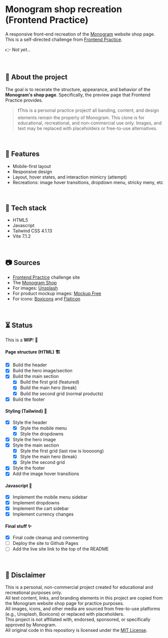 # Monogram shop recreation (Frontend Practice)

A responsive front-end recreation of the [Monogram](https://monogramcc.com/shop/) website shop page. This is a self-directed challenge from [Frontend Practice](https://www.frontendpractice.com/projects/monogram).

👉 *Not yet...*

<br>

## 📌 About the project

The goal is to recerate the structure, appearance, and behavior of the **Monogram's shop page**. Specifically, the preview page that Frontend Practice provides.

> ❗This is a personal practice project! all banding, content, and design elements remain the property of Monogram. This clone is for educational, recreational, and non-commercial use only.
> Images, and text may be replaced with placeholders or free-to-use alternatives.

<br>

## 🍮 Features

- Mobile-first layout
- Responsive design
- Layout, hover states, and interaction mimicry (attempt)
- Recreations: image hover transitions, dropdown menu, stricky meny, etc

<br>

## 🔧 Tech stack

- HTML5
- Javascript
- Tailwind CSS 4.1.13
- Vite 7.1.2

<br>

## 📷 Sources

- [Frontend Practice](https://www.frontendpractice.com/projects/monogram) challenge site
- The [Monogram Shop](https://monogramcc.com/shop/)
- For images: [Unsplash](https://unsplash.com/)
- For product mockup images: [Mockup Free](https://mockupfree.net/)
- For icons: [Boxicons](https://boxicons.com/) and [Flaticon](https://www.flaticon.com/)

<br>

## ⏳ Status

This is a **WIP**! 🤫

#### Page structure (HTML) 🏗️
- [x] Build the header
- [x] Build the hero image/section
- [x] Build the main section
    - [x] Build the first grid (featured)
    - [x] Build the main hero (break)
    - [x] Build the second grid (normal products)
- [x] Build the footer

#### Styling (Tailwind) 🎨
- [x] Style the header
    - [x] Style the mobile menu
    - [x] Style the dropdowns
- [x] Style the hero image
- [x] Style the main section
    - [x] Style the first grid (last row is looooong)
    - [x] Style the main hero (break)
    - [x] Style the second grid
- [x] Style the footer
- [x] Add the image hover transitions

#### Javascript 🌚
- [x] Implement the mobile menu sidebar
- [x] Implement dropdowns
- [x] Implement the cart sidebar
- [x] Implement currency changes

#### Final stuff ✨
- [x] Final code cleanup and commenting
- [ ] Deploy the site to Github Pages
- [ ] Add the live site link to the top of the README

<br>

## 📝 Disclaimer

This is a personal, non-commercial project created for educational and recreational purposes only.  
All text content, links, and branding elements in this project are copied from the Monogram website shop page for practice purposes.  
All images, icons, and other media are sourced from free-to-use platforms (e.g., Unsplash, Boxicons) or replaced with placeholders.  
This project is not affiliated with, endorsed, sponsored, or specifically approved by Monogram.  
All original code in this repository is licensed under the [MIT License](LICENSE).
